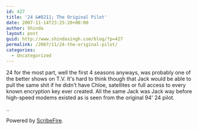 ```yaml
---
id: 427
title: '24 &#8211; The Original Pilot'
date: 2007-11-14T23:25:20+00:00
author: Shinda
layout: post
guid: http://www.shindasingh.com/blog/?p=427
permalink: /2007/11/24-the-original-pilot/
categories:
  - Uncategorized
---
```

24 for the most part, well the first 4 seasons anyways, was probably one of the better shows on T.V. It's hard to think though that Jack would be able to pull the same shit if he didn't have Chloe, satellites or full access to every known encryption key ever created. All the same Jack was Jack way before high-speed modems existed as is seen from the original 94' 24 pilot.

..

<p class="poweredbyperformancing">
  Powered by <a href="http://scribefire.com/">ScribeFire</a>.
</p>